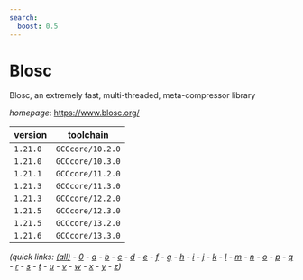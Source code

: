 ```yaml
---
search:
  boost: 0.5
---
```

# Blosc

Blosc, an extremely fast, multi-threaded, meta-compressor library

*homepage*: <https://www.blosc.org/>

version | toolchain
--------|----------
``1.21.0`` | ``GCCcore/10.2.0``
``1.21.0`` | ``GCCcore/10.3.0``
``1.21.1`` | ``GCCcore/11.2.0``
``1.21.3`` | ``GCCcore/11.3.0``
``1.21.3`` | ``GCCcore/12.2.0``
``1.21.5`` | ``GCCcore/12.3.0``
``1.21.5`` | ``GCCcore/13.2.0``
``1.21.6`` | ``GCCcore/13.3.0``


*(quick links: [(all)](../index.md) - [0](../0/index.md) - [a](../a/index.md) - [b](../b/index.md) - [c](../c/index.md) - [d](../d/index.md) - [e](../e/index.md) - [f](../f/index.md) - [g](../g/index.md) - [h](../h/index.md) - [i](../i/index.md) - [j](../j/index.md) - [k](../k/index.md) - [l](../l/index.md) - [m](../m/index.md) - [n](../n/index.md) - [o](../o/index.md) - [p](../p/index.md) - [q](../q/index.md) - [r](../r/index.md) - [s](../s/index.md) - [t](../t/index.md) - [u](../u/index.md) - [v](../v/index.md) - [w](../w/index.md) - [x](../x/index.md) - [y](../y/index.md) - [z](../z/index.md))*

